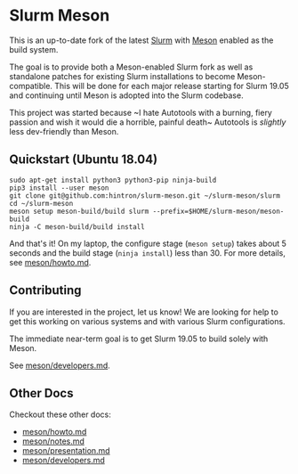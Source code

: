 # Slurm Meson

This is an up-to-date fork of the latest
[Slurm](https://github.com/SchedMD/slurm/) with [Meson](https://mesonbuild.com/)
enabled as the build system.

The goal is to provide both a Meson-enabled Slurm fork as well as
standalone patches for existing Slurm installations to become Meson-compatible.
This will be done for each major release starting for Slurm 19.05 and
continuing until Meson is adopted into the Slurm codebase.

This project was started because ~I hate Autotools with a burning, fiery
passion and wish it would die a horrible, painful death~ Autotools is _slightly_
less dev-friendly than Meson.

## Quickstart (Ubuntu 18.04)

    sudo apt-get install python3 python3-pip ninja-build
    pip3 install --user meson
    git clone git@github.com:hintron/slurm-meson.git ~/slurm-meson/slurm
    cd ~/slurm-meson
    meson setup meson-build/build slurm --prefix=$HOME/slurm-meson/meson-build
    ninja -C meson-build/build install

And that's it! On my laptop, the configure stage (`meson setup`) takes about 5
seconds and the build stage (`ninja install`) less than 30. For more details,
see [meson/howto.md](meson/howto.md).

## Contributing

If you are interested in the project, let us know! We are looking for help to
get this working on various systems and with various Slurm configurations.

The immediate near-term goal is to get Slurm 19.05 to build solely with Meson.

See [meson/developers.md](meson/developers.md).

## Other Docs
Checkout these other docs:
* [meson/howto.md](meson/howto.md)
* [meson/notes.md](meson/notes.md)
* [meson/presentation.md](meson/presentation.md)
* [meson/developers.md](meson/developers.md)